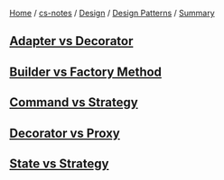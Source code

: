 [Home](https://mengxianbin.github.io) /
[cs-notes](https://mengxianbin.github.io/cs-notes/content) /
[Design](https://mengxianbin.github.io/cs-notes/content/Design) /
[Design Patterns](https://mengxianbin.github.io/cs-notes/content/Design/Design%20Patterns) /
[Summary](https://mengxianbin.github.io/cs-notes/content/Design/Design%20Patterns/Summary)

## [Adapter vs Decorator](https://mengxianbin.github.io/cs-notes/content/Design/Design%20Patterns/Summary/Adapter%20vs%20Decorator)

## [Builder vs Factory Method](https://mengxianbin.github.io/cs-notes/content/Design/Design%20Patterns/Summary/Builder%20vs%20Factory%20Method)

## [Command vs Strategy](https://mengxianbin.github.io/cs-notes/content/Design/Design%20Patterns/Summary/Command%20vs%20Strategy)

## [Decorator vs Proxy](https://mengxianbin.github.io/cs-notes/content/Design/Design%20Patterns/Summary/Decorator%20vs%20Proxy)

## [State vs Strategy](https://mengxianbin.github.io/cs-notes/content/Design/Design%20Patterns/Summary/State%20vs%20Strategy)
